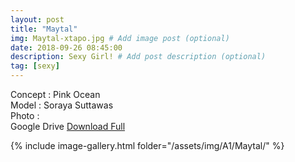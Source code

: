 ```yaml
---
layout: post
title: "Maytal"
img: Maytal-xtapo.jpg # Add image post (optional)
date: 2018-09-26 08:45:00
description: Sexy Girl! # Add post description (optional)
tag: [sexy]
---
```

Concept : Pink Ocean   
Model : Soraya Suttawas  
Photo :  
Google Drive [Download Full](http://gestyy.com/e0HD58)         


{% include image-gallery.html folder="/assets/img/A1/Maytal/" %}
